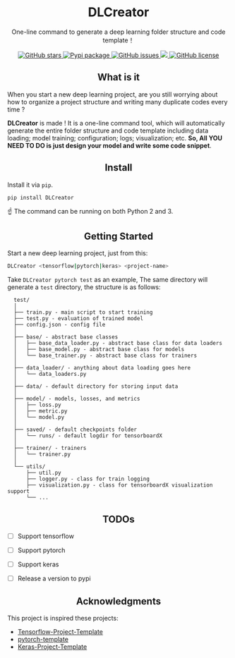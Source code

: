 <h1 align="center">DLCreator</h1>
<p align="center">One-line command to generate a deep learning folder structure and code template！</p>

<p align="center">
  <a href="https://github.com/nghuyong/DLCreator/stargazers">
    <img src="https://img.shields.io/github/stars/nghuyong/DLCreator.svg?colorA=orange&colorB=orange&logo=github"
         alt="GitHub stars">
  </a>
  <a href="https://pypi.org/project/DLCreator">
      <img src="https://img.shields.io/pypi/v/DLCreator.svg?colorB=brightgreen"
           alt="Pypi package">
    </a>
  <a href="https://github.com/nghuyong/DLCreator/issues">
        <img src="https://img.shields.io/github/issues/nghuyong/DLCreator.svg"
             alt="GitHub issues">
  </a>
  <a href="https://github.com/nghuyong/DLCreator/">
        <img src="https://img.shields.io/github/last-commit/nghuyong/DLCreator.svg">
  </a>
  <a href="https://github.com/nghuyong/DLCreator/blob/master/LICENSE">
        <img src="https://img.shields.io/github/license/nghuyong/DLCreator.svg"
             alt="GitHub license">
  </a>
</p>


<h2 align="center">What is it</h2>
When you start a new deep learning project, are you still worrying about how to organize a project structure and writing many duplicate codes every time ?

**DLCreator** is made ! It is a one-line command tool, which will automatically generate the entire folder structure and code template including data loading; model training; configuration; logs; visualization; etc.
**So, All YOU NEED TO DO is just design your model and write some code snippet**.

<h2 align="center">Install</h2>

Install it via `pip`.

```bash
pip install DLCreator
```

:point_up: The command can be running on both Python 2 and 3.


<h2 align="center">Getting Started</h2>
Start a new deep learning project, just from this:

```bash
DLCreator <tensorflow|pytorch|keras> <project-name>
```
Take `DLCreator pytorch test` as an example, The same directory will generate a `test` directory, the structure is as follows:
```
  test/
  │
  ├── train.py - main script to start training
  ├── test.py - evaluation of trained model
  ├── config.json - config file
  │
  ├── base/ - abstract base classes
  │   ├── base_data_loader.py - abstract base class for data loaders
  │   ├── base_model.py - abstract base class for models
  │   └── base_trainer.py - abstract base class for trainers
  │
  ├── data_loader/ - anything about data loading goes here
  │   └── data_loaders.py
  │
  ├── data/ - default directory for storing input data
  │
  ├── model/ - models, losses, and metrics
  │   ├── loss.py
  │   ├── metric.py
  │   └── model.py
  │
  ├── saved/ - default checkpoints folder
  │   └── runs/ - default logdir for tensorboardX
  │
  ├── trainer/ - trainers
  │   └── trainer.py
  │
  └── utils/
      ├── util.py
      ├── logger.py - class for train logging
      ├── visualization.py - class for tensorboardX visualization support
      └── ...
  ```


<h2 align="center">TODOs</h2>

- [ ] Support tensorflow
- [ ] Support pytorch
- [ ] Support keras
- [ ] Release a version to pypi


<h2 align="center">Acknowledgments</h2>
This project is inspired these projects:

- [Tensorflow-Project-Template](https://github.com/MrGemy95/Tensorflow-Project-Template)
- [pytorch-template](https://github.com/victoresque/pytorch-template)
- [Keras-Project-Template](https://github.com/Ahmkel/Keras-Project-Template)


